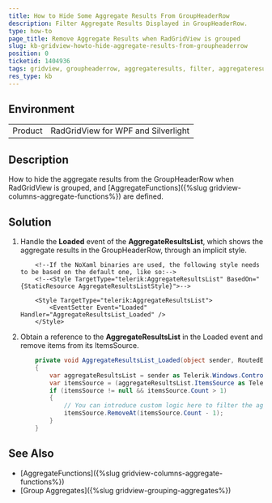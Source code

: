 ```yaml
---
title: How to Hide Some Aggregate Results From GroupHeaderRow
description: Filter Aggregate Results Displayed in GroupHeaderRow.
type: how-to
page_title: Remove Aggregate Results when RadGridView is grouped
slug: kb-gridview-howto-hide-aggregate-results-from-groupheaderrow
position: 0
ticketid: 1404936
tags: gridview, groupheaderrow, aggregateresults, filter, aggregateresultslist, hide
res_type: kb
---
```


## Environment
<table>
	<tr>
		<td>Product</td>
		<td>RadGridView for WPF and Silverlight</td>
	</tr>
</table>

## Description

How to hide the aggregate results from the GroupHeaderRow when RadGridView is grouped, and [AggregateFunctions]({%slug gridview-columns-aggregate-functions%}) are defined.

## Solution

1. Handle the __Loaded__ event of the __AggregateResultsList__, which shows the aggregate results in the GroupHeaderRow, through an implicit style.
	
	```XAML
		<!--If the NoXaml binaries are used, the following style needs to be based on the default one, like so:-->
        <!--<Style TargetType="telerik:AggregateResultsList" BasedOn="{StaticResource AggregateResultsListStyle}">-->

        <Style TargetType="telerik:AggregateResultsList">
            <EventSetter Event="Loaded" Handler="AggregateResultsList_Loaded" />
        </Style>
	```

2. Obtain a reference to the __AggregateResultsList__ in the Loaded event and remove items from its ItemsSource. 
    
	```C#
		private void AggregateResultsList_Loaded(object sender, RoutedEventArgs e)
        {
            var aggregateResultsList = sender as Telerik.Windows.Controls.GridView.AggregateResultsList;
            var itemsSource = (aggregateResultsList.ItemsSource as Telerik.Windows.Data.AggregateResultCollection);
            if (itemsSource != null && itemsSource.Count > 1)
            {
                // You can introduce custom logic here to filter the aggregate results
                itemsSource.RemoveAt(itemsSource.Count - 1);
            }
        }
	```


## See Also

* [AggregateFunctions]({%slug gridview-columns-aggregate-functions%})
* [Group Aggregates]({%slug gridview-grouping-aggregates%})
